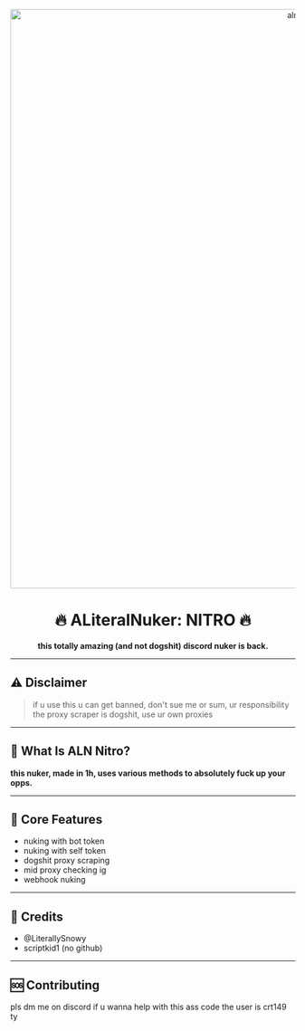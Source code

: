 <p align="center">
  <img width="1024" height="1024" alt="aln no bg" src="https://github.com/user-attachments/assets/03511ae4-612c-4a9b-b09e-37885caa71a5" />
</p>

<h1 align="center">🔥 ALiteralNuker: NITRO 🔥</h1>
<p align="center"><b>this totally amazing (and not dogshit) discord nuker is back.</b></p>

---

## ⚠️ Disclaimer

> if u use this u can get banned, don't sue me or sum, ur responsibility  
> the proxy scraper is dogshit, use ur own proxies

---

## 🧠 What Is ALN Nitro?

**this nuker, made in 1h, uses various methods to absolutely fuck up your opps.**

---

## 🚀 Core Features
- nuking with bot token
- nuking with self token
- dogshit proxy scraping
- mid proxy checking ig
- webhook nuking

---

## 📝 Credits
- @LiterallySnowy 
- scriptkid1 (no github)

---
## 🆘 Contributing
pls dm me on discord if u wanna help with this ass code the user is crt149 ty
